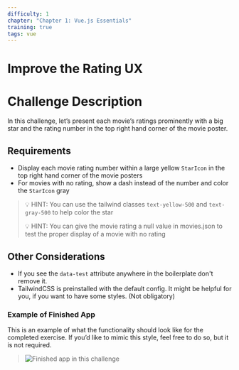 ```yaml
---
difficulty: 1
chapter: "Chapter 1: Vue.js Essentials"
training: true
tags: vue
---
```


# Improve the Rating UX

# Challenge Description

In this challenge, let’s present each movie’s ratings prominently with a big star and the rating number in the top right hand corner of the movie poster.

## Requirements

- Display each movie rating number within a large yellow `StarIcon` in the top right hand corner of the movie posters
- For movies with no rating, show a dash instead of the number and color the `StarIcon` gray

> 💡 HINT: You can use the tailwind classes `text-yellow-500` and `text-gray-500` to help color the star
>
> 💡 HINT: You can give the movie rating a null value in movies.json to test the proper display of a movie with no rating

## Other Considerations

- If you see the `data-test` attribute anywhere in the boilerplate don't remove it.
- TailwindCSS is preinstalled with the default config. It might be helpful for you, if you want to have some styles. (Not obligatory)

### Example of Finished App

This is an example of what the functionality should look like for the completed exercise. If you’d like to mimic this style, feel free to do so, but it is not required.

> ![Finished app in this challenge](https://i.imgur.com/WBcL8yj.png)

